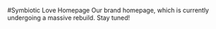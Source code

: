 #Symbiotic Love Homepage
Our brand homepage, which is currently undergoing a massive rebuild. Stay tuned!

